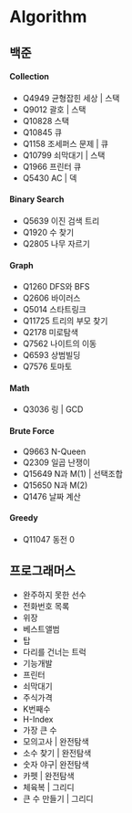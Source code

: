 # Algorithm
## 백준
#### Collection
<ul>
<li>Q4949 균형잡힌 세상 | 스택 </li>
<li>Q9012 괄호 | 스택 </li>
<li>Q10828 스택 </li>
<li>Q10845 큐 </li>
<li>Q1158 조세퍼스 문제 | 큐 </li>
<li>Q10799 쇠막대기 | 스택 </li>
<li>Q1966 프린터 큐 </li>
<li>Q5430 AC | 덱 </li>
</ul>

#### Binary Search 
<ul>
<li>Q5639 이진 검색 트리</li>
<li>Q1920 수 찾기</li>
<li>Q2805 나무 자르기</li>
</ul>

#### Graph
<ul>
<li>Q1260 DFS와 BFS</li>
<li>Q2606 바이러스</li>
<li>Q5014 스타트링크</li>
<li>Q11725 트리의 부모 찾기</li>
<li>Q2178 미로탐색</li>
<li>Q7562 나이트의 이동</li>
<li>Q6593 상범빌딩</li>
<li>Q7576 토마토</li>
</ul>

#### Math
<ul>
<li>Q3036 링 | GCD</li>
</ul>  

#### Brute Force
<ul>
<li>Q9663 N-Queen
<li>Q2309 일곱 난쟁이
<li>Q15649 N과 M(1) | 선택조합
<li>Q15650 N과 M(2)
<li>Q1476 날짜 계산 </li>
</ul>

#### Greedy
<ul>
<li>Q11047 동전 0 </li>
</ul>

## 프로그래머스
<ul>
<li>완주하지 못한 선수</li>
<li>전화번호 목록</li>
<li>위장</li>
<li>베스트앨범</li>
<li>탑</li>
<li>다리를 건너는 트럭</li>
<li>기능개발</li>
<li>프린터</li>
<li>쇠막대기</li>
<li>주식가격</li>
<li>K번째수</li>
<li>H-Index</li>
<li>가장 큰 수</li>
<li>모의고사 | 완전탐색 </li>
<li>소수 찾기 | 완전탐색 </li>
<li>숫자 야구| 완전탐색 </li>
<li>카펫 | 완전탐색 </li>
<li>체육복 | 그리디 </li>
<li>큰 수 만들기 | 그리디 </li>
</ul>
